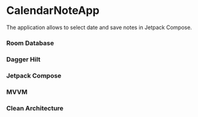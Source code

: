 # CalendarNoteApp
The application allows to select date and save notes in Jetpack Compose.

### Room Database
### Dagger Hilt
### Jetpack Compose
### MVVM
### Clean Architecture
